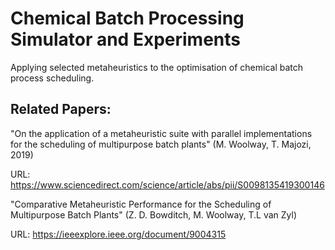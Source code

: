 # Chemical Batch Processing Simulator and Experiments 

Applying selected metaheuristics to the optimisation of chemical batch process scheduling.

## Related Papers: 

"On the application of a metaheuristic suite with parallel implementations for the scheduling of multipurpose batch plants" (M. Woolway, T. Majozi, 2019)

URL: https://www.sciencedirect.com/science/article/abs/pii/S0098135419300146

"Comparative Metaheuristic Performance for the Scheduling of Multipurpose Batch Plants" (Z. D. Bowditch, M. Woolway, T.L van Zyl)

URL: https://ieeexplore.ieee.org/document/9004315
